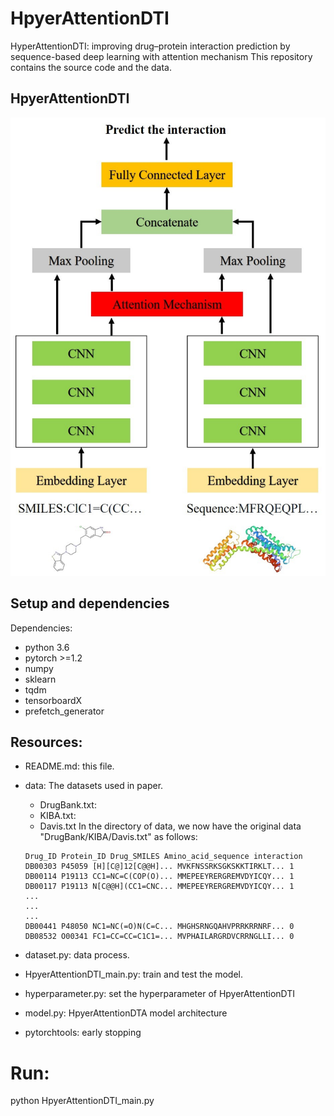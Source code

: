 # HpyerAttentionDTI
HyperAttentionDTI: improving drug–protein interaction prediction by sequence-based deep learning with attention mechanism
This repository contains the source code and the data.

## HpyerAttentionDTI

<div align="center">
<p><img src="model.jpg" width="600" /></p>
</div>

## Setup and dependencies 

Dependencies:
- python 3.6
- pytorch >=1.2
- numpy
- sklearn
- tqdm
- tensorboardX
- prefetch_generator

## Resources:
+ README.md: this file.
+ data: The datasets used in paper.
	+ DrugBank.txt:  
	+ KIBA.txt: 
	+ Davis.txt
	In the directory of data, we now have the original data "DrugBank/KIBA/Davis.txt" as follows:

	```
	Drug_ID Protein_ID Drug_SMILES Amino_acid_sequence interaction
	DB00303 P45059 [H][C@]12[C@@H]... MVKFNSSRKSGKSKKTIRKLT... 1
	DB00114 P19113 CC1=NC=C(COP(O)... MMEPEEYRERGREMVDYICQY... 1
	DB00117 P19113 N[C@@H](CC1=CNC... MMEPEEYRERGREMVDYICQY... 1
	...
	...
	...
	DB00441 P48050 NC1=NC(=O)N(C=C... MHGHSRNGQAHVPRRKRRNRF... 0
	DB08532 O00341 FC1=CC=CC=C1C1=... MVPHAILARGRDVCRRNGLLI... 0

	```
+ dataset.py: data process.
+ HpyerAttentionDTI_main.py: train and test the model.
+ hyperparameter.py: set the hyperparameter of HpyerAttentionDTI
+ model.py: HpyerAttentionDTA model architecture
+ pytorchtools: early stopping



# Run:

python HpyerAttentionDTI_main.py
